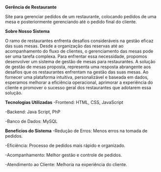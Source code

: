 **Gerência de Restaurante**

Site para gerenciar pedidos de um restaurante, colocando pedidos de uma mesa e posteriormente gerenciando até o pedido final do cliente.

**Sobre Nosso Sistema**

O ramo de restaurantes enfrenta desafios consideráveis na gestão eficaz das suas mesas. Desde a organização das reservas até ao acompanhamento do fluxo de clientes, o gerenciamento das mesas pode ser uma tarefa complexa. Para enfrentar essa necessidade, propomos desenvolver um sistema de gestão de mesas para restaurantes.
A solução de gestão de mesas proposta, representa uma resposta abrangente aos desafios que os restaurantes enfrentam na gestão das suas mesas. Ao fornecer uma plataforma intuitiva, personalizável e baseada em dados, esperamos melhorar a eficiência operacional, aprimorar a experiência do cliente e promover o sucesso geral dos restaurantes que adotarem essa solução.

**Tecnologias Utilizadas**
-Frontend: HTML, CSS, JavaScript

-Backend: Java Script, PhP

-Banco de Dados: MySQL

**Benefícios do Sistema**
-Redução de Erros: Menos erros na tomada de pedidos.

-Eficiência: Processo de pedidos mais rápido e organizado.

-Acompanhamento: Melhor gestão e controle de pedidos.

-Atendimento ao Cliente: Melhoria na experiência do cliente.
